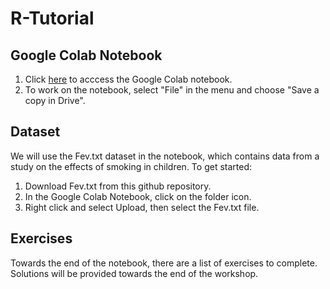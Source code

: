 # R-Tutorial

## Google Colab Notebook
1. Click [here](https://colab.research.google.com/drive/1m9c_N1fAclFRGCUCPHXC-kIucoO0uHTg?usp=sharing) to acccess the Google Colab notebook.
2. To work on the notebook, select "File" in the menu and choose "Save a copy in Drive".  

## Dataset  
We will use the Fev.txt dataset in the notebook, which contains data from a study on the effects of smoking in children. To get started:    
1. Download Fev.txt from this github repository.  
2. In the Google Colab Notebook, click on the folder icon.  
3. Right click and select Upload, then select the Fev.txt file. 

## Exercises
Towards the end of the notebook, there are a list of exercises to complete. Solutions will be provided towards the end of the workshop.  
